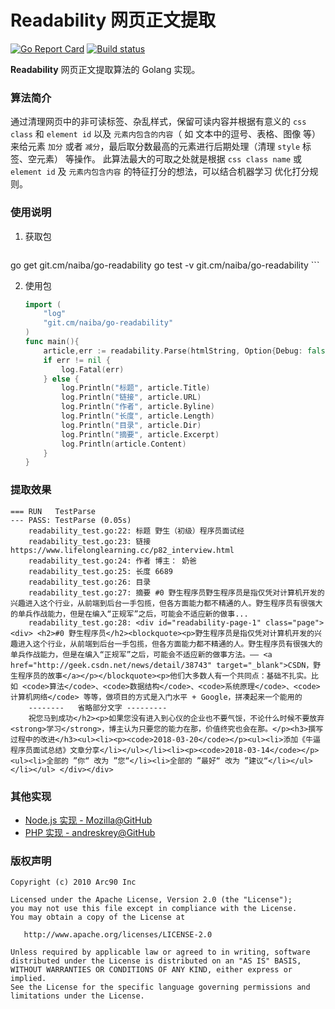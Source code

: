 # Readability 网页正文提取

[![Go Report Card](https://goreportcard.com/badge/git.cm/naiba/go-readability)](https://goreportcard.com/report/git.cm/naiba/go-readability)  [![Build status](https://ci.appveyor.com/api/projects/status/28d8a25yts51nor5?svg=true)](https://ci.appveyor.com/project/naiba/go-readability)

**Readability** 网页正文提取算法的 Golang 实现。

### 算法简介

通过清理网页中的非可读标签、杂乱样式，保留可读内容并根据有意义的 `css class` 和 `element id` 以及 `元素内包含的内容`（
如 文本中的逗号、表格、图像 等）来给元素 `加分` 或者 `减分`，最后取分数最高的元素进行后期处理（清理 `style` 标签、空元素）
等操作。
此算法最大的可取之处就是根据 `css class name` 或 `element id` 及 `元素内包含内容` 的特征打分的想法，可以结合机器学习
优化打分规则。

### 使用说明

1. 获取包
    ```shell
go get git.cm/naiba/go-readability
go test -v git.cm/naiba/go-readability
    ```

2. 使用包

    ```go
    import (
    	"log"
    	"git.cm/naiba/go-readability"
    )
    func main(){
        article,err := readability.Parse(htmlString, Option{Debug: false, PageUrl: pageUrlString})
        if err != nil {
            log.Fatal(err)
        } else {
            log.Println("标题", article.Title)
            log.Println("链接", article.URL)
            log.Println("作者", article.Byline)
            log.Println("长度", article.Length)
            log.Println("目录", article.Dir)
            log.Println("摘要", article.Excerpt)
            log.Println(article.Content)
        }
    }
    ```

### 提取效果

```shell
=== RUN   TestParse
--- PASS: TestParse (0.05s)
	readability_test.go:22: 标题 野生（初级）程序员面试经
	readability_test.go:23: 链接 https://www.lifelonglearning.cc/p82_interview.html
	readability_test.go:24: 作者 博主： 奶爸
	readability_test.go:25: 长度 6689
	readability_test.go:26: 目录
	readability_test.go:27: 摘要 #0 野生程序员野生程序员是指仅凭对计算机开发的兴趣进入这个行业，从前端到后台一手包揽，但各方面能力都不精通的人。野生程序员有很强大的单兵作战能力，但是在编入“正规军”之后，可能会不适应新的做事...
	readability_test.go:28: <div id="readability-page-1" class="page"><div> <h2>#0 野生程序员</h2><blockquote><p>野生程序员是指仅凭对计算机开发的兴趣进入这个行业，从前端到后台一手包揽，但各方面能力都不精通的人。野生程序员有很强大的单兵作战能力，但是在编入“正规军”之后，可能会不适应新的做事方法。—— <a href="http://geek.csdn.net/news/detail/38743" target="_blank">CSDN，野生程序员的故事</a></p></blockquote><p>他们大多数人有一个共同点：基础不扎实。比如 <code>算法</code>、<code>数据结构</code>、<code>系统原理</code>、<code>计算机网络</code> 等等，做项目的方式是入门水平 + Google，拼凑起来一个能用的
    --------   省略部分文字 ---------
    祝您马到成功</h2><p>如果您没有进入到心仪的企业也不要气馁，不论什么时候不要放弃<strong>学习</strong>，博主认为只要您的能力在那，价值终究也会在那。</p><h3>撰写过程中的改进</h3><ul><li><p><code>2018-03-20</code></p><ul><li>添加《牛逼程序员面试总结》文章分享</li></ul></li><li><p><code>2018-03-14</code></p><ul><li>全部的 ”你“ 改为 ”您“</li><li>全部的 ”最好“ 改为 ”建议“</li></ul></li></ul> </div></div>
```

### 其他实现

- [Node.js 实现 - Mozilla@GitHub](https://github.com/mozilla/readability)
- [PHP 实现 - andreskrey@GitHub](https://github.com/andreskrey/readability.php)

### 版权声明

```
Copyright (c) 2010 Arc90 Inc

Licensed under the Apache License, Version 2.0 (the "License");
you may not use this file except in compliance with the License.
You may obtain a copy of the License at

   http://www.apache.org/licenses/LICENSE-2.0

Unless required by applicable law or agreed to in writing, software
distributed under the License is distributed on an "AS IS" BASIS,
WITHOUT WARRANTIES OR CONDITIONS OF ANY KIND, either express or implied.
See the License for the specific language governing permissions and
limitations under the License.
```
